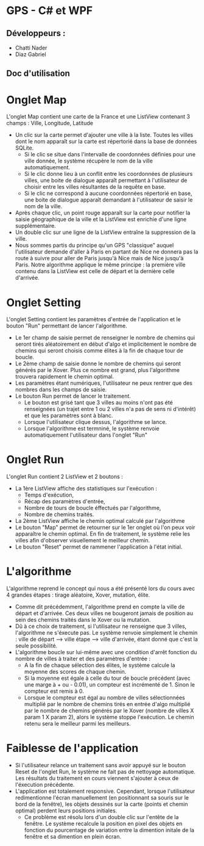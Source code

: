 # GPS - C# et WPF


## Développeurs : 

- Chatti Nader
- Diaz Gabriel


## Doc d'utilisation 

# Onglet Map

L'onglet Map contient une carte de la France et une ListView contenant 3 champs : Ville, Longitude, Latitude

- Un clic sur la carte permet d'ajouter une ville à la liste. Toutes les villes dont le nom apparaît sur la carte est répertorié dans la base de données SQLite. 
	- Si le clic se situe dans l'intervalle de coordonnées définies pour une ville donnée, le système récupère le nom de la ville automatiquement. 
	- Si le clic donne lieu à un conflit entre les coordonnées de plusieurs villes, une boite de dialogue apparaît permettant à l'utilisateur de choisir entre les villes résultantes de la requête en base. 
	- Si le clic ne correspond à aucune coordonnées répertorié en base, une boite de dialogue apparaît demandant à l'utilisateur de saisir le nom de la ville.
- Après chaque clic, un point rouge apparaît sur la carte pour notifier la saisie géographique de la ville et la ListView est enrichie d'une ligne supplémentaire.
- Un double clic sur une ligne de la ListView entraîne la suppression de la ville.
- Nous sommes partis du principe qu'un GPS "classique" auquel l'utilisateur demande d'aller à Paris en partant de Nice ne donnera pas la route à suivre pour aller de Paris jusqu'à Nice mais de Nice jusqu'à Paris. Notre algorithme applique le même principe : la première ville contenu dans la ListView est celle de départ et la dernière celle d'arrivée. 

# Onglet Setting

L'onglet Setting contient les paramètres d'entrée de l'application et le bouton "Run" permettant de lancer l'algorithme.

-  Le 1er champ de saisie permet de renseigner le nombre de chemins qui seront tirés aléatoirement en début d'algo et implicitement le nombre de chemins qui seront choisis comme élites à la fin de chaque tour de boucle. 
- Le 2ème champ de saisie donne le nombre de chemins qui seront générés par le Xover. Plus ce nombre est grand, plus l'algorithme trouvera rapidement le chemin optimal.  
- Les paramètres étant numériques, l'utilisateur ne peux rentrer que des nombres dans les champs de saisie.
- Le bouton Run permet de lancer le traitement.
	- Le bouton est grisé tant que 3 villes au moins n'ont pas été renseignées (un trajet entre 1 ou 2 villes n'a pas de sens ni d'intérêt) et que les paramètres sont à blanc.
	- Lorsque l'utilisateur clique dessus, l'algorithme se lance.
	- Lorsque l'algorithme est termniné, le système renvoie automatiquement l'utilisateur dans l'onglet "Run"

# Onglet Run

L'onglet Run contient 2 ListView et 2 boutons :

- La 1ère ListView affiche des statistiques sur l'exécution : 
	- Temps d'exécution,
	- Récap des paramètres d'entrée, 
	- Nombre de tours de boucle éffectués par l'algorithme,
	- Nombre de chemins traités.
- La 2ème ListView affiche le chemin optimal calculé par l'algorithme 
- Le bouton "Map" permet de retourner sur le 1er onglet où l'on peux voir apparaître le chemin optimal. En fin de traitement, le système relie les villes afin d'observer visuellement le meilleur chemin.
- Le bouton "Reset" permet de rammener l'application à l'état initial.

# L'algorithme

L'algorithme reprend le concept qui nous a été présenté lors du cours avec 4 grandes étapes : tirage aléatoire, Xover, mutation, élite.

- Comme dit précédemment, l'algorithme prend en compte la ville de départ et d'arrivée. Ces deux villes ne bougeront jamais de position au sein des chemins traités dans le Xover ou la mutation.
- Dû à ce choix de traitement, si l'utilisateur ne renseigne que 3 villes, l'algorithme ne s'éxecute pas. Le système renvoie simplement le chemin : ville de départ --> ville étape --> ville d'arrivée, étant donné que c'est la seule possibilité.
- L'algorithme boucle sur lui-même avec une condition d'arrêt fonction du nombre de villes à traiter et des paramètres d'entrée : 
	- A la fin de chaque sélection des élites, le système calcule la moyenne des scores de chaque chemin. 
	- Si la moyenne est égale à celle du tour de boucle précédent (avec une marge à + ou - 0.01), un compteur est incrémenté de 1. Sinon le compteur est remis à 0.
	- Lorsque le compteur est égal au nombre de villes sélectionnées multiplié par le nombre de chemins tirés en entrée d'algo multiplié par le nombre de chemins générés par le Xover (nombre de villes X param 1 X param 2), alors le système stoppe l'exécution. Le chemin retenu sera le meilleur parmi les meilleurs.

# Faiblesse de l'application 

- Si l'utilisateur relance un traitement sans avoir appuyé sur le bouton Reset de l'onglet Run, le système ne fait pas de nettoyage automatique. Les résultats du traitement en cours viennent s'ajouter à ceux de l'éxecution précédente.
- L'application est totalement responsive. Cependant, lorsque l'utilisateur redimentionne l'écran manuellement (en positionnant sa souris sur le bord de la fenêtre), les objets dessinés sur la carte (points et chemin optimal) perdent leurs positions initiales. 
	- Ce problème est résolu lors d'un double clic sur l'entête de la fenêtre. Le système recalcule la position en pixel des objets en fonction du pourcentage de variation entre la dimention initale de la fenêtre et sa dimention en plein écran.

